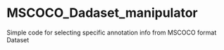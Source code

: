 # MSCOCO_Dadaset_manipulator
Simple code for selecting specific annotation info from MSCOCO format Dataset
